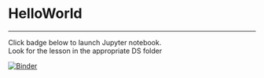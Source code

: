 # HelloWorld
---------------------------------

Click badge below to launch Jupyter notebook.  
Look for the lesson in the appropriate DS folder   

[![Binder](http://mybinder.org/badge.svg)](http://mybinder.org:/repo/sirdudeness/helloworld)
